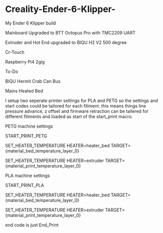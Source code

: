 # Creality-Ender-6-Klipper-
My Ender 6 Klipper build

Mainboard Upgraded to BTT Octopus Pro with TMC2209 UART

Extruder and Hot End upgraded to BIQU H2 V2 500 degree

Cr-Touch

Raspberry Pi4 2gig

To-Do

BIQU Hermit Crab Can Bus

Mains Heated Bed


I setup two seperate printer settings for PLA and PETG so the settings and start codes could be tailored for each filiment. this means things line pressure advance, z offset and firmware retraction can be tailered for different filiments and loaded as start of the start_print macro.

PETG machine settings

START_PRINT_PETG

SET_HEATER_TEMPERATURE HEATER=heater_bed TARGET={material_bed_temperature_layer_0}

SET_HEATER_TEMPERATURE HEATER=extruder TARGET={material_print_temperature_layer_0}

PLA machine settings

START_PRINT_PLA

SET_HEATER_TEMPERATURE HEATER=heater_bed TARGET={material_bed_temperature_layer_0}

SET_HEATER_TEMPERATURE HEATER=extruder TARGET={material_print_temperature_layer_0}

end code is just End_Print
